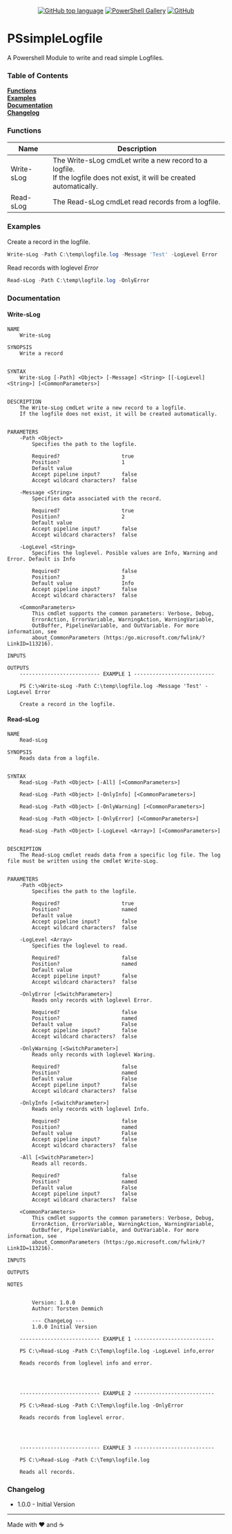 <p align="center">
<a href="https://github.com/t0rsten/PSsimpleLogfile"><img alt="GitHub top language" src="https://img.shields.io/github/languages/top/t0rsten/pssimplelogfile"></a>
<a href="https://www.powershellgallery.com/packages/PSsimpleLogfile/"><img alt="PowerShell Gallery" src="https://img.shields.io/powershellgallery/v/pssimplelogfile"></a>
<a href="https://github.com/t0rsten/PSsimpleLogfile/blob/master/LICENSE"><img alt="GitHub" src="https://img.shields.io/github/license/t0rsten/pssimplelogfile"></a><br>
</p>


# PSsimpleLogfile
A Powershell Module to write and read simple Logfiles.

### Table of Contents
**[Functions](#functions)**<br>
**[Examples](#examples)**<br>
**[Documentation](#documentation)**<br>
**[Changelog](#changelog)**<br>


### Functions
| Name       | Description                                                                                                             |
| ---------- | ----------------------------------------------------------------------------------------------------------------------- |
| Write-sLog | The Write-sLog cmdLet write a new record to a logfile.<br> If the logfile does not exist, it will be created automatically. |
| Read-sLog  | The Read-sLog cmdLet read records from a logfile.                                                                       |

### Examples
Create a record in the logfile.
```Powershell
Write-sLog -Path C:\temp\logfile.log -Message 'Test' -LogLevel Error
```
Read records with loglevel _Error_
```powershell
Read-sLog -Path C:\temp\logfile.log -OnlyError
```

### Documentation
#### Write-sLog
```
NAME
    Write-sLog

SYNOPSIS
    Write a record


SYNTAX
    Write-sLog [-Path] <Object> [-Message] <String> [[-LogLevel] <String>] [<CommonParameters>]


DESCRIPTION
    The Write-sLog cmdLet write a new record to a logfile.
    If the logfile does not exist, it will be created automatically.


PARAMETERS
    -Path <Object>
        Specifies the path to the logfile.

        Required?                    true
        Position?                    1
        Default value
        Accept pipeline input?       false
        Accept wildcard characters?  false

    -Message <String>
        Specifies data associated with the record.

        Required?                    true
        Position?                    2
        Default value
        Accept pipeline input?       false
        Accept wildcard characters?  false

    -LogLevel <String>
        Specifies the loglevel. Posible values are Info, Warning and Error. Default is Info

        Required?                    false
        Position?                    3
        Default value                Info
        Accept pipeline input?       false
        Accept wildcard characters?  false

    <CommonParameters>
        This cmdlet supports the common parameters: Verbose, Debug,
        ErrorAction, ErrorVariable, WarningAction, WarningVariable,
        OutBuffer, PipelineVariable, and OutVariable. For more information, see
        about_CommonParameters (https:/go.microsoft.com/fwlink/?LinkID=113216).

INPUTS

OUTPUTS
    -------------------------- EXAMPLE 1 --------------------------

    PS C:\>Write-sLog -Path C:\temp\logfile.log -Message 'Test' -LogLevel Error

    Create a record in the logfile.
```
#### Read-sLog
```
NAME
    Read-sLog

SYNOPSIS
    Reads data from a logfile.


SYNTAX
    Read-sLog -Path <Object> [-All] [<CommonParameters>]

    Read-sLog -Path <Object> [-OnlyInfo] [<CommonParameters>]

    Read-sLog -Path <Object> [-OnlyWarning] [<CommonParameters>]

    Read-sLog -Path <Object> [-OnlyError] [<CommonParameters>]

    Read-sLog -Path <Object> [-LogLevel <Array>] [<CommonParameters>]


DESCRIPTION
    The Read-sLog cmdlet reads data from a specific log file. The log file must be written using the cmdlet Write-sLog.


PARAMETERS
    -Path <Object>
        Specifies the path to the logfile.

        Required?                    true
        Position?                    named
        Default value
        Accept pipeline input?       false
        Accept wildcard characters?  false

    -LogLevel <Array>
        Specifies the loglevel to read.

        Required?                    false
        Position?                    named
        Default value
        Accept pipeline input?       false
        Accept wildcard characters?  false

    -OnlyError [<SwitchParameter>]
        Reads only records with loglevel Error.

        Required?                    false
        Position?                    named
        Default value                False
        Accept pipeline input?       false
        Accept wildcard characters?  false

    -OnlyWarning [<SwitchParameter>]
        Reads only records with loglevel Waring.

        Required?                    false
        Position?                    named
        Default value                False
        Accept pipeline input?       false
        Accept wildcard characters?  false

    -OnlyInfo [<SwitchParameter>]
        Reads only records with loglevel Info.

        Required?                    false
        Position?                    named
        Default value                False
        Accept pipeline input?       false
        Accept wildcard characters?  false

    -All [<SwitchParameter>]
        Reads all records.

        Required?                    false
        Position?                    named
        Default value                False
        Accept pipeline input?       false
        Accept wildcard characters?  false

    <CommonParameters>
        This cmdlet supports the common parameters: Verbose, Debug,
        ErrorAction, ErrorVariable, WarningAction, WarningVariable,
        OutBuffer, PipelineVariable, and OutVariable. For more information, see
        about_CommonParameters (https:/go.microsoft.com/fwlink/?LinkID=113216).

INPUTS

OUTPUTS

NOTES


        Version: 1.0.0
        Author: Torsten Demmich

        --- ChangeLog ---
        1.0.0 Initial Version

    -------------------------- EXAMPLE 1 --------------------------

    PS C:\>Read-sLog -Path C:\Temp\logfile.log -LogLevel info,error

    Reads records from loglevel info and error.




    -------------------------- EXAMPLE 2 --------------------------

    PS C:\>Read-sLog -Path C:\Temp\logfile.log -OnlyError

    Reads records from loglevel error.




    -------------------------- EXAMPLE 3 --------------------------

    PS C:\>Read-sLog -Path C:\Temp\logfile.log

    Reads all records.
```
### Changelog

- 1.0.0 - Initial Version
---
Made with :heart: and :coffee: